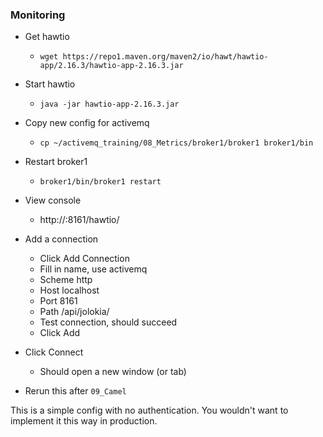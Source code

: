 ### Monitoring

  * Get hawtio
    * `wget https://repo1.maven.org/maven2/io/hawt/hawtio-app/2.16.3/hawtio-app-2.16.3.jar`
  * Start hawtio
    * `java -jar hawtio-app-2.16.3.jar `
  * Copy new config for activemq
    * `cp ~/activemq_training/08_Metrics/broker1/broker1 broker1/bin`
  * Restart broker1
    * `broker1/bin/broker1 restart`
  * View console
    * http://<ip>:8161/hawtio/
  * Add a connection
    * Click Add Connection
    * Fill in name, use activemq
    * Scheme http
    * Host localhost
    * Port 8161
    * Path /api/jolokia/
    * Test connection, should succeed
    * Click Add
  * Click Connect
    * Should open a new window (or tab)

  * Rerun this after `09_Camel`

This is a simple config with no authentication. You wouldn't want to implement it this way in production.
